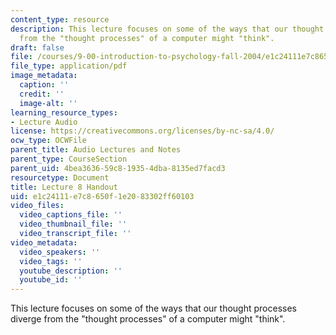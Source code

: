 ```yaml
---
content_type: resource
description: This lecture focuses on some of the ways that our thought processes diverge
  from the "thought processes" of a computer might "think".
draft: false
file: /courses/9-00-introduction-to-psychology-fall-2004/e1c24111e7c8650f1e2083302ff60103_h08a.pdf
file_type: application/pdf
image_metadata:
  caption: ''
  credit: ''
  image-alt: ''
learning_resource_types:
- Lecture Audio
license: https://creativecommons.org/licenses/by-nc-sa/4.0/
ocw_type: OCWFile
parent_title: Audio Lectures and Notes
parent_type: CourseSection
parent_uid: 4bea3636-59c8-1935-4dba-8135ed7facd3
resourcetype: Document
title: Lecture 8 Handout
uid: e1c24111-e7c8-650f-1e20-83302ff60103
video_files:
  video_captions_file: ''
  video_thumbnail_file: ''
  video_transcript_file: ''
video_metadata:
  video_speakers: ''
  video_tags: ''
  youtube_description: ''
  youtube_id: ''
---
```

This lecture focuses on some of the ways that our thought processes diverge from the "thought processes" of a computer might "think".